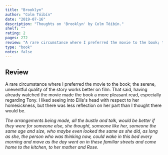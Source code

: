 ```yaml
---
title: "Brooklyn"
author: "Colm Tóibín"
date: "2019-07-16"
description: "Thoughts on 'Brooklyn' by Colm Tóibín."
shelf: ""
rating: 2
pages: 272
review: "A rare circumstance where I preferred the movie to the book; the serene, uneventful quality of the story works better on film. That said, having already watched the movie made the book a more pleasant read, especially regarding Tony. I liked seeing into Eilis's head with respect to her homesickness, but there was less reflection on her part than I thought there would be.<br/><br/><i>The arrangements being made, all the bustle and talk, would be better if they were for someone else, she thought, someone like her, someone the same age and size, who maybe even looked the same as she did, as long as she, the person who was thinking now, could wake in this bed every morning and move as the day went on in these familiar streets and come home to the kitchen, to her mother and Rose.</i>"
type: "book"
notes: false
---
```


## Review

A rare circumstance where I preferred the movie to the book; the serene, uneventful quality of the story works better on film. That said, having already watched the movie made the book a more pleasant read, especially regarding Tony. I liked seeing into Eilis's head with respect to her homesickness, but there was less reflection on her part than I thought there would be.

_The arrangements being made, all the bustle and talk, would be better if they were for someone else, she thought, someone like her, someone the same age and size, who maybe even looked the same as she did, as long as she, the person who was thinking now, could wake in this bed every morning and move as the day went on in these familiar streets and come home to the kitchen, to her mother and Rose._
